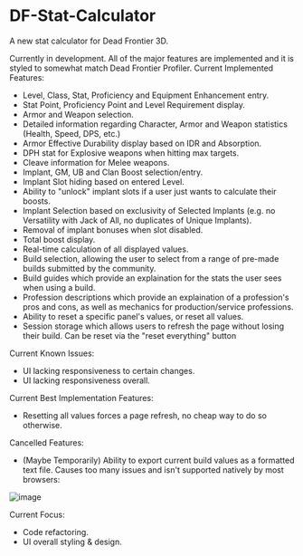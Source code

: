# DF-Stat-Calculator
A new stat calculator for Dead Frontier 3D.

Currently in development. All of the major features are implemented and it is styled to somewhat match Dead Frontier Profiler.
Current Implemented Features:
  - Level, Class, Stat, Proficiency and Equipment Enhancement entry.
  - Stat Point, Proficiency Point and Level Requirement display.
  - Armor and Weapon selection.
  - Detailed information regarding Character, Armor and Weapon statistics (Health, Speed, DPS, etc.)
  - Armor Effective Durability display based on IDR and Absorption.
  - DPH stat for Explosive weapons when hitting max targets.
  - Cleave information for Melee weapons.
  - Implant, GM, UB and Clan Boost selection/entry.
  - Implant Slot hiding based on entered Level.
  - Ability to "unlock" implant slots if a user just wants to calculate their boosts.
  - Implant Selection based on exclusivity of Selected Implants (e.g. no Versatility with Jack of All, no duplicates of Unique Implants).
  - Removal of implant bonuses when slot disabled.
  - Total boost display.
  - Real-time calculation of all displayed values.
  - Build selection, allowing the user to select from a range of pre-made builds submitted by the community.
  - Build guides which provide an explaination for the stats the user sees when using a build.
  - Profession descriptions which provide an explaination of a profession's pros and cons, as well as mechanics for production/service professions.
  - Ability to reset a specific panel's values, or reset all values.
  - Session storage which allows users to refresh the page without losing their build. Can be reset via the "reset everything" button

Current Known Issues:
  - UI lacking responsiveness to certain changes.
  - UI lacking responsiveness overall.

Current Best Implementation Features:
  - Resetting all values forces a page refresh, no cheap way to do so otherwise.
  
Cancelled Features:
  - (Maybe Temporarily) Ability to export current build values as a formatted text file. Causes too many issues and isn't supported natively by most browsers:
  
  ![image](https://user-images.githubusercontent.com/12038028/194787394-569a39a3-ea36-4db0-9714-391be327249c.png)

Current Focus:
  - Code refactoring.
  - UI overall styling & design.
